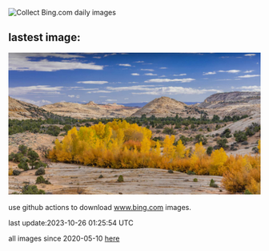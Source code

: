 ![Collect Bing.com daily images](https://github.com/counter2015/bing-daily-images/workflows/Collect%20Bing.com%20daily%20images/badge.svg)
## lastest image:
![](images/GrandStaircase.jpg)

use github actions to download www.bing.com images.

last update:2023-10-26 01:25:54 UTC

all images since 2020-05-10 [here](https://github.com/counter2015/bing-daily-images/tree/master/images) 
